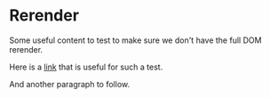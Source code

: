 # Rerender

Some useful content to test to make sure we don't have the full DOM rerender.

Here is a [link](https://www.google.com) that is useful for such a test.

And another paragraph to follow.